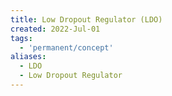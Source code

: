 ```yaml
---
title: Low Dropout Regulator (LDO)
created: 2022-Jul-01
tags:
  - 'permanent/concept'
aliases:
  - LDO
  - Low Dropout Regulator
---
```






